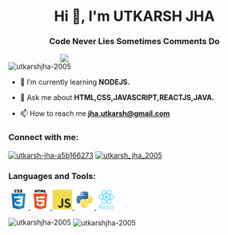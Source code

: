 <h1 align="center">Hi 👋, I'm UTKARSH JHA</h1>
<h3 align="center">Code Never Lies Sometimes Comments Do</h3>
<img align="right" src="https://img.freepik.com/premium-vector/utch-man-viewed-from-side-behind-laptop-02-copy-5-01_961307-1185.jpg?w=740" width="400">

<p align="left"> <img src="https://komarev.com/ghpvc/?username=utkarshjha-2005&label=Profile%20views&color=0e75b6&style=flat" alt="utkarshjha-2005" /> </p>

- 🌱 I’m currently learning **NODEJS.**

- 💬 Ask me about **HTML,CSS,JAVASCRIPT,REACTJS,JAVA.**

- 📫 How to reach me **jha.utkarsh@gmail.com**

<h3 align="left">Connect with me:</h3>
<p align="left">
<a href="https://linkedin.com/in/utkarsh-jha-a5b166273" target="blank"><img align="center" src="https://raw.githubusercontent.com/rahuldkjain/github-profile-readme-generator/master/src/images/icons/Social/linked-in-alt.svg" alt="utkarsh-jha-a5b166273" height="30" width="40" /></a>
<a href="https://instagram.com/utkarsh_jha_2005" target="blank"><img align="center" src="https://raw.githubusercontent.com/rahuldkjain/github-profile-readme-generator/master/src/images/icons/Social/instagram.svg" alt="utkarsh_jha_2005" height="30" width="40" /></a>
</p>

<h3 align="left">Languages and Tools:</h3>
<p align="left"> <a href="https://www.w3schools.com/css/" target="_blank" rel="noreferrer"> <img src="https://raw.githubusercontent.com/devicons/devicon/master/icons/css3/css3-original-wordmark.svg" alt="css3" width="40" height="40"/> </a> <a href="https://www.w3.org/html/" target="_blank" rel="noreferrer"> <img src="https://raw.githubusercontent.com/devicons/devicon/master/icons/html5/html5-original-wordmark.svg" alt="html5" width="40" height="40"/> </a> <a href="https://developer.mozilla.org/en-US/docs/Web/JavaScript" target="_blank" rel="noreferrer"> <img src="https://raw.githubusercontent.com/devicons/devicon/master/icons/javascript/javascript-original.svg" alt="javascript" width="40" height="40"/> </a> <a href="https://www.python.org" target="_blank" rel="noreferrer"> <img src="https://raw.githubusercontent.com/devicons/devicon/master/icons/python/python-original.svg" alt="python" width="40" height="40"/> </a> <a href="https://reactjs.org/" target="_blank" rel="noreferrer"> <img src="https://raw.githubusercontent.com/devicons/devicon/master/icons/react/react-original-wordmark.svg" alt="react" width="40" height="40"/> </a> </p>

<p><img align="left" src="https://github-readme-stats.vercel.app/api/top-langs?username=utkarshjha-2005&show_icons=true&locale=en&layout=compact" alt="utkarshjha-2005" /></p>

<p>&nbsp;<img align="center" src="https://github-readme-stats.vercel.app/api?username=utkarshjha-2005&show_icons=true&locale=en" alt="utkarshjha-2005" /></p>

